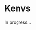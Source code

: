 <meta url="https://github.com/johnlindquist/kit/discussions/804">
<meta id="D_kwDOEu7MBc4AP9Ta">
<meta title="Kenvs">
<meta section="Advanced">
<meta i="0">    
<meta path="docs/kenvs">    

# Kenvs  

In progress...